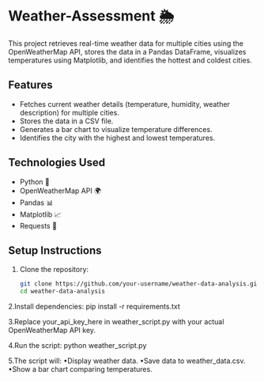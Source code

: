 # Weather-Assessment 🌦️

This project retrieves real-time weather data for multiple cities using the OpenWeatherMap API, stores the data in a Pandas DataFrame, visualizes temperatures using Matplotlib, and identifies the hottest and coldest cities.

## Features
- Fetches current weather details (temperature, humidity, weather description) for multiple cities.
- Stores the data in a CSV file.
- Generates a bar chart to visualize temperature differences.
- Identifies the city with the highest and lowest temperatures.

## Technologies Used
- Python 🐍
- OpenWeatherMap API 🌍
- Pandas 📊
- Matplotlib 📈
- Requests 📡

## Setup Instructions
1. Clone the repository:
   ```sh
   git clone https://github.com/your-username/weather-data-analysis.git
   cd weather-data-analysis
2.Install dependencies:
  pip install -r requirements.txt

3.Replace your_api_key_here in weather_script.py with your actual OpenWeatherMap API key.

4.Run the script:
  python weather_script.py

5.The script will:
  •Display weather data.
  •Save data to weather_data.csv.
  •Show a bar chart comparing temperatures.
